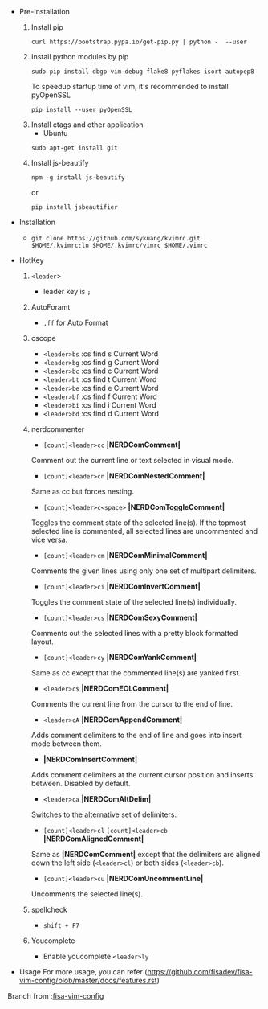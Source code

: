 - Pre-Installation
    1. Install pip
        ```
        curl https://bootstrap.pypa.io/get-pip.py | python -  --user
        ```
    2. Install python modules by pip
        ```
        sudo pip install dbgp vim-debug flake8 pyflakes isort autopep8
        ```
        To speedup startup time of vim, it's recommended to install pyOpenSSL
        ```
        pip install --user pyOpenSSL
        ```
    3. Install ctags and other application
        * Ubuntu
        ```
        sudo apt-get install git
        ```
    4. Install js-beautify
        ```
        npm -g install js-beautify
        ```
        or
        ```
        pip install jsbeautifier
        ```
- Installation
    * ` git clone https://github.com/sykuang/kvimrc.git $HOME/.kvimrc;ln $HOME/.kvimrc/vimrc $HOME/.vimrc `
- HotKey
    1. `<leader`>
        - leader key is `;`
    2. AutoForamt
       - `,ff` for Auto Format
    3. cscope
       * `<leader>bs` :cs find s Current Word
       * `<leader>bg` :cs find g Current Word
       * `<leader>bc` :cs find c Current Word
       * `<leader>bt` :cs find t Current Word
       * `<leader>be` :cs find e Current Word
       * `<leader>bf` :cs find f Current Word
       * `<leader>bi` :cs find i Current Word
       * `<leader>bd` :cs find d Current Word
    4. nerdcommenter
        * `[count]<leader>cc` **|NERDComComment|**

        Comment out the current line or text selected in visual mode.

        * `[count]<leader>cn` **|NERDComNestedComment|**

        Same as <leader>cc but forces nesting.

        * `[count]<leader>c<space>` **|NERDComToggleComment|**

        Toggles the comment state of the selected line(s). If the topmost selected line is commented, all selected lines are uncommented and vice versa.

        * `[count]<leader>cm` **|NERDComMinimalComment|**

        Comments the given lines using only one set of multipart delimiters.

        * `[count]<leader>ci` **|NERDComInvertComment|**

        Toggles the comment state of the selected line(s) individually.

        * `[count]<leader>cs` **|NERDComSexyComment|**

        Comments out the selected lines with a pretty block formatted layout.

        * `[count]<leader>cy` **|NERDComYankComment|**

        Same as <leader>cc except that the commented line(s) are yanked first.

        * `<leader>c$` **|NERDComEOLComment|**

        Comments the current line from the cursor to the end of line.

        * `<leader>cA` **|NERDComAppendComment|**

        Adds comment delimiters to the end of line and goes into insert mode between them.

        * **|NERDComInsertComment|**

        Adds comment delimiters at the current cursor position and inserts between. Disabled by default.

        * `<leader>ca` **|NERDComAltDelim|**

        Switches to the alternative set of delimiters.

        * `[count]<leader>cl`
        `[count]<leader>cb` **|NERDComAlignedComment|**

        Same as **|NERDComComment|** except that the delimiters are aligned down the left side (`<leader>cl`) or both sides (`<leader>cb`).

        * `[count]<leader>cu` **|NERDComUncommentLine|**

        Uncomments the selected line(s).
    5. spellcheck
        * `shift + F7`
    6. Youcomplete
        * Enable youcomplete `<leader>ly`

- Usage
    For more usage, you can refer (https://github.com/fisadev/fisa-vim-config/blob/master/docs/features.rst)

Branch from :[fisa-vim-config](https://github.com/fisadev/fisa-vim-config)
